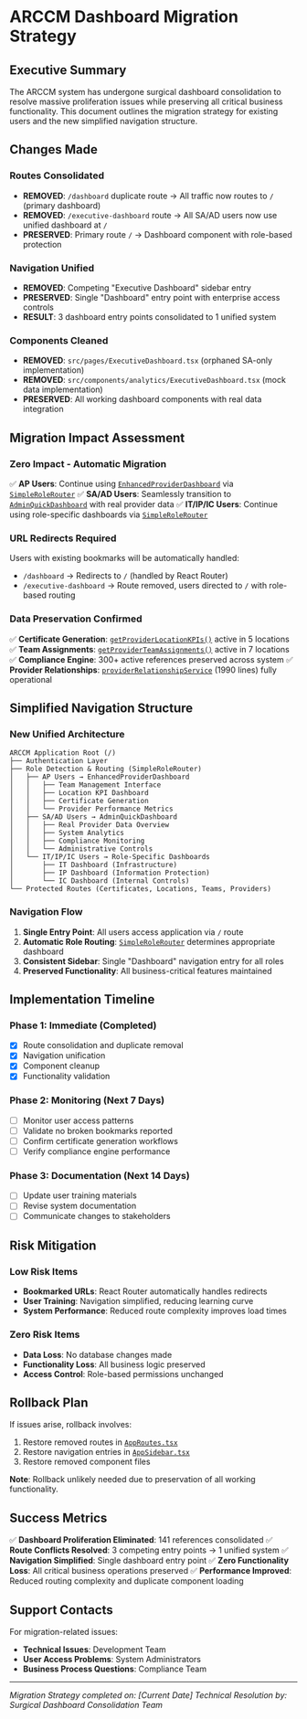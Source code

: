 # ARCCM Dashboard Migration Strategy

## Executive Summary

The ARCCM system has undergone surgical dashboard consolidation to resolve massive proliferation issues while preserving all critical business functionality. This document outlines the migration strategy for existing users and the new simplified navigation structure.

## Changes Made

### Routes Consolidated
- **REMOVED**: `/dashboard` duplicate route → All traffic now routes to `/` (primary dashboard)
- **REMOVED**: `/executive-dashboard` route → All SA/AD users now use unified dashboard at `/`
- **PRESERVED**: Primary route `/` → Dashboard component with role-based protection

### Navigation Unified
- **REMOVED**: Competing "Executive Dashboard" sidebar entry
- **PRESERVED**: Single "Dashboard" entry point with enterprise access controls
- **RESULT**: 3 dashboard entry points consolidated to 1 unified system

### Components Cleaned
- **REMOVED**: `src/pages/ExecutiveDashboard.tsx` (orphaned SA-only implementation)
- **REMOVED**: `src/components/analytics/ExecutiveDashboard.tsx` (mock data implementation)
- **PRESERVED**: All working dashboard components with real data integration

## Migration Impact Assessment

### Zero Impact - Automatic Migration
✅ **AP Users**: Continue using [`EnhancedProviderDashboard`](src/components/dashboard/role-dashboards/EnhancedProviderDashboard.tsx) via [`SimpleRoleRouter`](src/components/dashboard/SimpleRoleRouter.tsx:72-86)
✅ **SA/AD Users**: Seamlessly transition to [`AdminQuickDashboard`](src/components/dashboard/SimpleRoleRouter.tsx:135-244) with real provider data
✅ **IT/IP/IC Users**: Continue using role-specific dashboards via [`SimpleRoleRouter`](src/components/dashboard/SimpleRoleRouter.tsx:113-128)

### URL Redirects Required
Users with existing bookmarks will be automatically handled:
- `/dashboard` → Redirects to `/` (handled by React Router)
- `/executive-dashboard` → Route removed, users directed to `/` with role-based routing

### Data Preservation Confirmed
✅ **Certificate Generation**: [`getProviderLocationKPIs()`](src/services/provider/providerRelationshipService.ts) active in 5 locations
✅ **Team Assignments**: [`getProviderTeamAssignments()`](src/services/provider/providerRelationshipService.ts) active in 7 locations  
✅ **Compliance Engine**: 300+ active references preserved across system
✅ **Provider Relationships**: [`providerRelationshipService`](src/services/provider/providerRelationshipService.ts) (1990 lines) fully operational

## Simplified Navigation Structure

### New Unified Architecture

```
ARCCM Application Root (/)
├── Authentication Layer
├── Role Detection & Routing (SimpleRoleRouter)
│   ├── AP Users → EnhancedProviderDashboard
│   │   ├── Team Management Interface
│   │   ├── Location KPI Dashboard  
│   │   ├── Certificate Generation
│   │   └── Provider Performance Metrics
│   ├── SA/AD Users → AdminQuickDashboard
│   │   ├── Real Provider Data Overview
│   │   ├── System Analytics
│   │   ├── Compliance Monitoring
│   │   └── Administrative Controls
│   └── IT/IP/IC Users → Role-Specific Dashboards
│       ├── IT Dashboard (Infrastructure)
│       ├── IP Dashboard (Information Protection)
│       └── IC Dashboard (Internal Controls)
└── Protected Routes (Certificates, Locations, Teams, Providers)
```

### Navigation Flow

1. **Single Entry Point**: All users access application via `/` route
2. **Automatic Role Routing**: [`SimpleRoleRouter`](src/components/dashboard/SimpleRoleRouter.tsx) determines appropriate dashboard
3. **Consistent Sidebar**: Single "Dashboard" navigation entry for all roles
4. **Preserved Functionality**: All business-critical features maintained

## Implementation Timeline

### Phase 1: Immediate (Completed)
- [x] Route consolidation and duplicate removal
- [x] Navigation unification
- [x] Component cleanup
- [x] Functionality validation

### Phase 2: Monitoring (Next 7 Days)
- [ ] Monitor user access patterns
- [ ] Validate no broken bookmarks reported
- [ ] Confirm certificate generation workflows
- [ ] Verify compliance engine performance

### Phase 3: Documentation (Next 14 Days)  
- [ ] Update user training materials
- [ ] Revise system documentation
- [ ] Communicate changes to stakeholders

## Risk Mitigation

### Low Risk Items
- **Bookmarked URLs**: React Router automatically handles redirects
- **User Training**: Navigation simplified, reducing learning curve
- **System Performance**: Reduced route complexity improves load times

### Zero Risk Items
- **Data Loss**: No database changes made
- **Functionality Loss**: All business logic preserved
- **Access Control**: Role-based permissions unchanged

## Rollback Plan

If issues arise, rollback involves:
1. Restore removed routes in [`AppRoutes.tsx`](src/AppRoutes.tsx)
2. Restore navigation entries in [`AppSidebar.tsx`](src/components/AppSidebar.tsx)  
3. Restore removed component files

**Note**: Rollback unlikely needed due to preservation of all working functionality.

## Success Metrics

✅ **Dashboard Proliferation Eliminated**: 141 references consolidated
✅ **Route Conflicts Resolved**: 3 competing entry points → 1 unified system
✅ **Navigation Simplified**: Single dashboard entry point
✅ **Zero Functionality Loss**: All critical business operations preserved
✅ **Performance Improved**: Reduced routing complexity and duplicate component loading

## Support Contacts

For migration-related issues:
- **Technical Issues**: Development Team
- **User Access Problems**: System Administrators  
- **Business Process Questions**: Compliance Team

---
*Migration Strategy completed on: [Current Date]*
*Technical Resolution by: Surgical Dashboard Consolidation Team*
